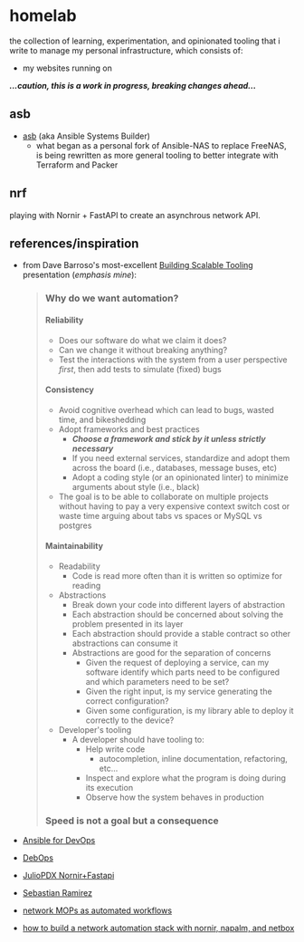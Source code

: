 # homelab

the collection of learning, experimentation, and opinionated tooling that i write to manage my personal infrastructure, which consists of:

- my websites running on 

***...caution, this is a work in progress, breaking changes ahead...***

## asb

- [asb](asb) (aka Ansible Systems Builder)
  - what began as a personal fork of Ansible-NAS to replace FreeNAS, is being rewritten as more general tooling to better integrate with Terraform and Packer

## nrf

playing with Nornir + FastAPI to create an asynchrous network API.

## references/inspiration

- from Dave Barroso's most-excellent [Building Scalable Tooling](https://www.dravetech.com/presos/building_scalable_tooling/slides.html) presentation (*emphasis mine*):

    >
    > ### Why do we want automation?
    >
    > #### Reliability
    >
    > - Does our software do what we claim it does?
    > - Can we change it without breaking anything?
    > - Test the interactions with the system from a user perspective *first*, then add tests to simulate (fixed) bugs
    >
    > #### Consistency
    >
    > - Avoid cognitive overhead which can lead to bugs, wasted time, and bikeshedding
    > - Adopt frameworks and best practices
    >   - ***Choose a framework and stick by it unless strictly necessary***
    >   - If you need external services, standardize and adopt them across the board (i.e., databases, message buses, etc)
    >   - Adopt a coding style (or an opinionated linter) to minimize arguments about style (i.e., black)
    > - The goal is to be able to collaborate on multiple projects without having to pay a very expensive context switch cost or waste time arguing about tabs vs spaces or MySQL vs postgres
    >
    > #### Maintainability
    >
    > - Readability
    >   - Code is read more often than it is written so optimize for reading
    > - Abstractions
    >   - Break down your code into different layers of abstraction
    >   - Each abstraction should be concerned about solving the problem presented in its layer
    >   - Each abstraction should provide a stable contract so other abstractions can consume it
    >   - Abstractions are good for the separation of concerns
    >     - Given the request of deploying a service, can my software identify which parts need to be configured and which parameters need to be set?
    >     - Given the right input, is my service generating the correct configuration?
    >     - Given some configuration, is my library able to deploy it correctly to the device?
    > - Developer's tooling
    >   - A developer should have tooling to:
    >     - Help write code
    >       - autocompletion, inline documentation, refactoring, etc...
    >     - Inspect and explore what the program is doing during its execution
    >     - Observe how the system behaves in production
    >
    > ### Speed is not a goal but a consequence
    >

- [Ansible for DevOps](https://www.ansiblefordevops.com/)
- [DebOps](https://docs.debops.org/en/stable-3.0/)
- [JulioPDX Nornir+Fastapi](https://juliopdx.com/2021/09/01/integrating-nornir-with-fastapi/)
- [Sebastian Ramirez](https://realpython.com/fastapi-python-web-apis/)
- [network MOPs as automated workflows](https://www.ansible.com/blog/network-mops-as-automated-workflows)
- [how to build a network automation stack with nornir, napalm, and netbox](https://www.packetcoders.io/how-to-build-a-network-automation-stack-with-nornir-napalm-and-netbox/)
